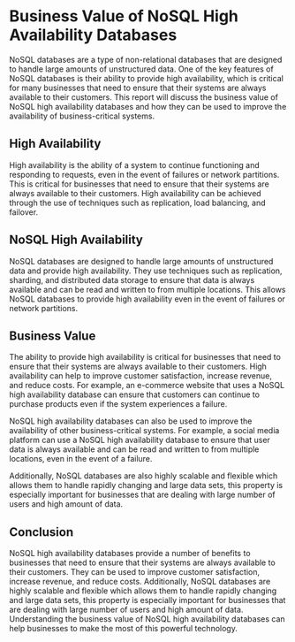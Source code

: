 # Business Value of NoSQL High Availability Databases
NoSQL databases are a type of non-relational databases that are designed to handle large amounts of unstructured data. One of the key features of NoSQL databases is their ability to provide high availability, which is critical for many businesses that need to ensure that their systems are always available to their customers. This report will discuss the business value of NoSQL high availability databases and how they can be used to improve the availability of business-critical systems.

## High Availability
High availability is the ability of a system to continue functioning and responding to requests, even in the event of failures or network partitions. This is critical for businesses that need to ensure that their systems are always available to their customers. High availability can be achieved through the use of techniques such as replication, load balancing, and failover.

## NoSQL High Availability
NoSQL databases are designed to handle large amounts of unstructured data and provide high availability. They use techniques such as replication, sharding, and distributed data storage to ensure that data is always available and can be read and written to from multiple locations. This allows NoSQL databases to provide high availability even in the event of failures or network partitions.

## Business Value
The ability to provide high availability is critical for businesses that need to ensure that their systems are always available to their customers. High availability can help to improve customer satisfaction, increase revenue, and reduce costs. For example, an e-commerce website that uses a NoSQL high availability database can ensure that customers can continue to purchase products even if the system experiences a failure.

NoSQL high availability databases can also be used to improve the availability of other business-critical systems. For example, a social media platform can use a NoSQL high availability database to ensure that user data is always available and can be read and written to from multiple locations, even in the event of a failure.

Additionally, NoSQL databases are also highly scalable and flexible which allows them to handle rapidly changing and large data sets, this property is especially important for businesses that are dealing with large number of users and high amount of data.

## Conclusion
NoSQL high availability databases provide a number of benefits to businesses that need to ensure that their systems are always available to their customers. They can be used to improve customer satisfaction, increase revenue, and reduce costs. Additionally, NoSQL databases are highly scalable and flexible which allows them to handle rapidly changing and large data sets, this property is especially important for businesses that are dealing with large number of users and high amount of data. Understanding the business value of NoSQL high availability databases can help businesses to make the most of this powerful technology.